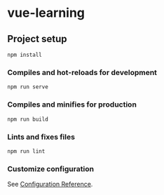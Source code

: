 # vue-learning

## Project setup
```
npm install
```

### Compiles and hot-reloads for development
```
npm run serve
```

### Compiles and minifies for production
```
npm run build
```

### Lints and fixes files
```
npm run lint
```

### Customize configuration
See [Configuration Reference](https://cli.vuejs.org/config/).

<!-- 

Create new components:

Shift+alt+f = beautify!

http://localhost:8080/

//tab = //<template>
  
</template>

<script>
export default {

}
</script>

<style>

</style>
	    <img alt="Vue logo" src="./assets/logo.png">
	    <HelloWorld subtitle="Monkey" msg="Welcome Paul Dixon"/>
	    <h1> Nest </h1>
	    <HelloWorld msg="Welcome Tom"/>
	    <HelloWorld subtitle="Practice"/>
	    <ShoppingList />
	    <HelloWorld msg="Cat Images"/>
	    <DefaultImages images="https://placekitten.com/200/140/"/>
	    <DefaultImages images="https://placekitten.com/408/287" />
	    <ListImages />

           import HelloWorld from './components/HelloWorld.vue'	 
		// import ShoppingList from './components/ShoppingList.vue'
		// import DefaultImages from './components/DefaultImages.vue'
		// import ListImages from './components/ListImages.vue'
 -->